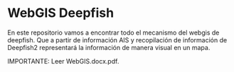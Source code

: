 # WebGIS Deepfish

En este repositorio vamos a encontrar todo el mecanismo del webgis de deepfish. Que a partir de información AIS y recopilación de información de Deepfish2 representará la información de manera visual en un mapa.

IMPORTANTE: Leer WebGIS.docx.pdf.
